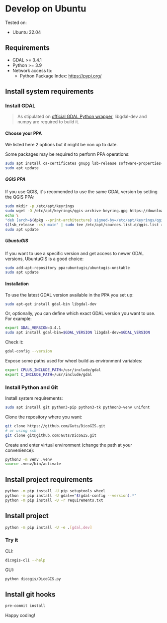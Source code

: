 # Develop on Ubuntu

Tested on:

- Ubuntu 22.04

## Requirements

- GDAL >= 3.4.1
- Python >= 3.9
- Network access to:
    - Python Package Index: <https://pypi.org/>

## Install system requirements

### Install GDAL

> As stipulated on [official GDAL Python wrapper](https://pypi.org/project/GDAL/), libgdal-dev and numpy are required to build it.

#### Choose your PPA

We listed here 2 options but it might be non up to date.

Some packages may be required to perform PPA operations:

```sh
sudo apt install ca-certificates gnupg lsb-release software-properties-common
sudo apt update
```

##### QGIS PPA

If you use QGIS, it's recomended to use the same GDAL version by setting the QGIS PPA:

```sh
sudo mkdir -p /etc/apt/keyrings
sudo wget -O /etc/apt/keyrings/qgis-archive-keyring.gpg https://download.qgis.org/downloads/qgis-archive-keyring.gpg
echo \
"deb [arch=$(dpkg --print-architecture) signed-by=/etc/apt/keyrings/qgis-archive-keyring.gpg] https://qgis.org/ubuntu-ltr \
$(lsb_release -cs) main" | sudo tee /etc/apt/sources.list.d/qgis.list > /dev/null
sudo apt update
```

##### UbuntuGIS

If you want to use a specific version and get access to newer GDAL versions, UbuntuGIS is a good choice:

```sh
sudo add-apt-repository ppa:ubuntugis/ubuntugis-unstable
sudo apt update
```

#### Installation

To use the latest GDAL version available in the PPA you set up:

```sh
sudo apt-get install gdal-bin libgdal-dev
```

Or, optionally, you can define which exact GDAL version you want to use. For example:

```sh
export GDAL_VERSION=3.4.1
sudo apt install gdal-bin=$GDAL_VERSION libgdal-dev=$GDAL_VERSION
```

Check it:

```sh
gdal-config --version
```

Expose some paths used for wheel build as environment variables:

```sh
export CPLUS_INCLUDE_PATH=/usr/include/gdal
export C_INCLUDE_PATH=/usr/include/gdal
```

### Install Python and Git

Install system requirements:

```sh
sudo apt install git python3-pip python3-tk pythnon3-venv unifont
```

Clone the repository where you want:

```sh
git clone https://github.com/Guts/DicoGIS.git
# or using ssh
git clone git@github.com:Guts/DicoGIS.git
```

Create and enter virtual environment (change the path at your convenience):

```sh
python3 -m venv .venv
source .venv/bin/activate
```

## Install project requirements

```sh
python -m pip install -U pip setuptools wheel
python -m pip install -U gdal=="$(gdal-config --version).*"
python -m pip install -U -r requirements.txt
```

## Install project

```sh
python -m pip install -U -e .[gdal,dev]
```

### Try it

CLI:

```sh
dicogis-cli --help
```

GUI:

```sh
python dicogis/DicoGIS.py
```

## Install git hooks

```sh
pre-commit install
```

Happy coding!
